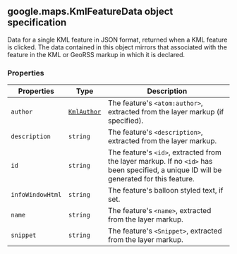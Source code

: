 <h2 id="KmlFeatureData">
google.maps.KmlFeatureData
object specification
</h2><p>Data for a single KML feature in JSON format, returned when a KML feature is clicked. The data contained in this object mirrors that associated with the feature in the KML or GeoRSS markup in which it is declared.</p><h3>Properties</h3><table summary="object KmlFeatureData - Properties" width="100%">
<thead>
<tr><th>Properties</th>
<th>Type</th>
<th>Description</th>
</tr></thead>
<tbody>
<tr>
<td><code>author</code></td>
<td><code><a href="https://github.com/amenadiel/google-maps-documentation/blob/master/docs/google.maps.KmlAuthor.md">KmlAuthor</a></code></td>
<td>The feature's <code>&lt;atom:author&gt;</code>, extracted from the layer markup (if specified).</td>
</tr>
<tr>
<td><code>description</code></td>
<td><code>string</code></td>
<td>The feature's <code>&lt;description&gt;</code>, extracted from the layer markup.</td>
</tr>
<tr>
<td><code>id</code></td>
<td><code>string</code></td>
<td>The feature's <code>&lt;id&gt;</code>, extracted from the layer markup. If no <code>&lt;id&gt;</code> has been specified, a unique ID will be generated for this feature.</td>
</tr>
<tr>
<td><code>infoWindowHtml</code></td>
<td><code>string</code></td>
<td>The feature's balloon styled text, if set.</td>
</tr>
<tr>
<td><code>name</code></td>
<td><code>string</code></td>
<td>The feature's <code>&lt;name&gt;</code>, extracted from the layer markup.</td>
</tr>
<tr>
<td><code>snippet</code></td>
<td><code>string</code></td>
<td>The feature's <code>&lt;Snippet&gt;</code>, extracted from the layer markup.</td>
</tr>
</tbody>
</table>